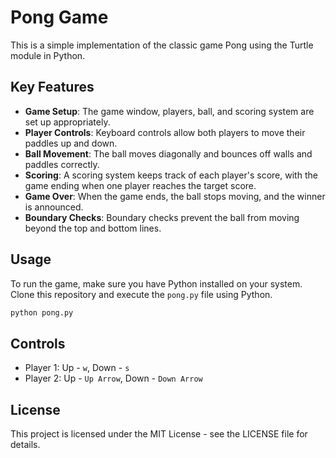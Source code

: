 # Pong Game

This is a simple implementation of the classic game Pong using the Turtle module in Python.

## Key Features

- **Game Setup**: The game window, players, ball, and scoring system are set up appropriately.
- **Player Controls**: Keyboard controls allow both players to move their paddles up and down.
- **Ball Movement**: The ball moves diagonally and bounces off walls and paddles correctly.
- **Scoring**: A scoring system keeps track of each player's score, with the game ending when one player reaches the target score.
- **Game Over**: When the game ends, the ball stops moving, and the winner is announced.
- **Boundary Checks**: Boundary checks prevent the ball from moving beyond the top and bottom lines.

## Usage

To run the game, make sure you have Python installed on your system. Clone this repository and execute the `pong.py` file using Python.

```bash
python pong.py
```

## Controls
- Player 1: Up - `w`, Down - `s`
- Player 2: Up - `Up Arrow`, Down - `Down Arrow`

## License
This project is licensed under the MIT License - see the LICENSE file for details.
